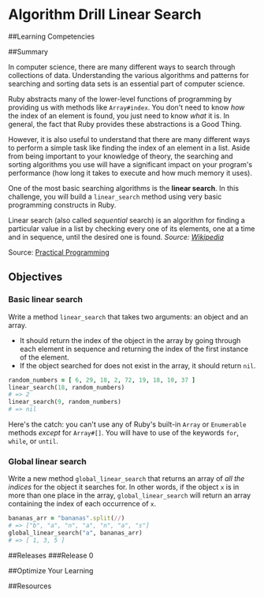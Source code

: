 # Algorithm Drill Linear Search 
 
##Learning Competencies 

##Summary 

 In computer science, there are many different ways to search through collections of data. Understanding the various algorithms and patterns for searching and sorting data sets is an essential part of computer science.

Ruby abstracts many of the lower-level functions of programming by providing us with methods like `Array#index`. You don't need to know *how* the index of an element is found, you just need to know *what* it is. In general, the fact that Ruby provides these abstractions is a Good Thing.

However, it is also useful to understand that there are many different ways to perform a simple task like finding the index of an element in a list. Aside from being important to your knowledge of theory, the searching and sorting algorithms you use will have a significant impact on your program's performance (how long it takes to execute and how much memory it uses).

One of the most basic searching algorithms is the **linear search**.  In this challenge, you will build a `linear_search` method using very basic programming constructs in Ruby.

Linear search (also called *sequential* search) is an algorithm for finding a particular value in a list by checking every one of its elements, one at a time and in sequence, until the desired one is found. *Source: [Wikipedia](http://en.wikipedia.org/wiki/Linear_search)*

Source: [Practical Programming](http://pragprog.com/book/gwpy/practical-programming)

## Objectives

### Basic linear search

Write a method `linear_search` that takes two arguments: an object and an array.

- It should return the index of the object in the array by going through each element in sequence and returning the index of the first instance of the element.
- If the object searched for does not exist in the array, it should return `nil`.

```ruby
random_numbers = [ 6, 29, 18, 2, 72, 19, 18, 10, 37 ]
linear_search(18, random_numbers)
# => 2
linear_search(9, random_numbers)
# => nil
```

Here's the catch: you can't use any of Ruby's built-in `Array` or `Enumerable` methods *except* for `Array#[]`.  You will have to use of the keywords `for`, `while`, or `until`.

### Global linear search

Write a new method `global_linear_search` that returns an array of *all the indices* for the object it searches for.  In other words, if the object `x` is in more than one place in the array, `global_linear_search` will return an array containing the index of each occurrence of `x`.

```ruby
bananas_arr = "bananas".split(//)
# => ["b", "a", "n", "a", "n", "a", "s"]
global_linear_search("a", bananas_arr)
# => [ 1, 3, 5 ]
``` 

##Releases
###Release 0 

##Optimize Your Learning 

##Resources